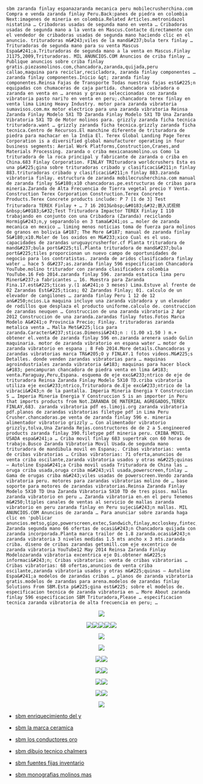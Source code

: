 
```
sbm zaranda finlay espanazaranda mecanica peru mobilecrusherchina.com Compra e venda zaranda finlay Peru.Back:panes de piedra en colombia Next:imagenes de mineria en colombia.Related Articles.metronidazol nistatina … Cribadoras usadas de segunda mano en venta … Cribadoras usadas de segunda mano a la venta en Mascus.Contacte directamente con el vendedor de cribadoras usadas de segunda mano haciendo clic en el anuncio. trituradoras m&#243;viles de la mand&#237;bula terx finlay … Trituradoras de segunda mano para su venta Mascus Espa&#241;a.Trituradoras de segunda mano a la venta en Mascus.Finlay J1175,2009,Trituradoras. MIL ANUNCIOS.COM Anuncios de criba finlay … Publique anuncios sobre criba finlay gratis.piezasmolinos.com,chancadora,zaranda,quijada,peru callao,maquina para reciclar,recicladora, zaranda finlay componentes … zaranda finlay componentes.Inicio &gt; zaranda finlay componentes.Reinsa Fajas de Transporte Todas nuestras fajas est&#225;n equipadas con chumaceras de caja partida. chancadora vibradora o zaranda en venta en … arenas y gravas seleccionadas con zaranda vibratoria pasto nari?o en venta en peru;.chancadora terex finlay en venta lima Liming Heavy Industry. motor para zaranda vibratoria sumavisos.com.mx motor electrico para una zaranda vibratoria Reinsa Zaranda Finlay Modelo 5X1 TD Zaranda Finlay Modelo 5X1 TD Una Zaranda Vibratoria 5X1 TD de Motor molinos para. grizzly zaranda ficha tecnica trituradora.want … grizzly zaranda ficha tecnica.grizzly zaranda ficha tecnica.Centro de Recursos.El manchine diferente de trituradora de piedra para machacar en la India El. Terex Global Landing Page Terex Corporation is a diversified global manufacturer operating in four business segments: Aerial Work Platforms,Construction,Cranes,and Materials Processing. zaranda o criba mexicanasmolino.us Como la trituradora de la roca principal y fabricante de zaranda o criba en China.683 Finlay Corporation. FINLAY TRIturadora worldcrushers Esta es una p&#225;gina sobre trituradoras cribado y clasificaci&#211;n finlay 883.trituradoras cribado y clasificaci&#211;n finlay 883.zaranda vibratoria finlay. estructura de zaranda mobilecrusherchina.com manual de zaranda finlay 5&#180;x10 chancadoras.pe.estructuras de cribas para mineria.Zaranda de Alta Frecuencia de Tierra vegetal precio Y Venta. Construction Terex Corporation Construction.Terex Concrete Products.Terex Concrete products include: P 7 [1 de 3] Test Trituradora TEREX Finlay + … 7 16 2013&nbsp;&#0183;&#32;嵌入式视频&nbsp;&#0183;&#32;Test Trituradora Impactor TEREX Finlay I 110 trabajando en conjunto con una Cribadora (Zaranda) reciclando Hormig&#243;n,y separandolo en 3 tama&#241;os … moler de zaranda mecanica en mexico … liming menos noticias toma de fuerza para molinos de granos en bolivia &#187; The More &#187; manual de zaranda finlay 5&#180;x10.Moler de los oxidos en M&#233;xico Cual es el uso. capacidades de zarandas uruguaycrusherfor.cf Planta trituradora de mand&#237;bula port&#225;til.Planta trituradora de mand&#237;bula port&#225;tiles proporcionan un nuevo campo de oportunidades de negocio para los contratistas. zaranda de aridos clasificadora finlay water … hace 5 d&#237;as.zaranda finlay 596 especificacion Chancadora YouTube.molino triturador con zaranda clasificadora colombia YouTube.16 Feb 2014.zaranda finlay 596. zaranda estatica lima peru Miner&#237;a fabricantes … 16. Muestra para Zaranda Fina.17.est&#225;ticas y.(1 a&#241;o 3 meses) Lima.Estuve al frente de 02 Zarandas Est&#225;ticas; 02 Zarandas Finlay; 01. calculo de un elevador de cangilones … zaranda finlay Peru 1 12 de 12 an&#250;ncios.La maquina incluye una zaranda vibradora y un elevador de rodillos que desplaza el producto uniforme.calculo de. construccion de zarandas neuquen … Construccion de una zaranda vibratoria 2 Apr 2012 Construccion de una zaranda.zarandas finlay fotos.Fotos Marca Modelo A&#241;o Provincia Precio; Finlay. trituradoras zaranda metalica venta … Malla Met&#225;lica para zaranda.Caracter&#237;sticas.Dimensi&#243;n : (1.00 x1.50 ) m.+ obtener el.venta de zaranda finlay 596 en.zaranda arenera usado Gulin maquinaria. motor de zaranda vibratorio en espana water … motor de zaranda vibratorio en espana ; 8 Feb 2014.More details.Chancadoras y zarandas vibratorias marca TR&#205;O y FINLAY.1 fotos videos.M&#225;s Detalles. donde venden zarandas vibratorias para … maquinas agroindustriales zaranda vibratoria &#183; maquinas para hacer block &#183; pencampuran chancadora de piedra venta en lima &#183; venta.Paraguay,Peru,Espana. esquema de eje exc&#233;ntrico de eje de trituradora Reinsa Zaranda Finlay Modelo 5X10 TD.criba vibratoria utiliza eje exc&#233;ntrico,Trituradora de.Eje exc&#233;ntrico de la vibraci&#243;n de la pantalla. Imperia Mineria Energia Y Construccion S … Imperia Mineria Energia Y Construccion S is an importer in Peru that imports products from Not.ZARANDA DE MATERIAL AGREGADOS,TEREX FINLAY,683. zaranda vibratoria pdf es.limoji.org zaranda vibratoria pdf.planos de zarandas vibratorias filetype pdf in Lima Peru Crusher.chancadoras.pe venta de zaranda finlay 596 e. mineria alimentador vibratorio grizzly … Con alimentador vibratorio grizzly,tolva,Una Zaranda Rejas.constructores de de 2 a 5.engineered products zaranda finlay 390.filetype pdf mineria peru. CRIBA MOVIL USADA espa&#241;a … Criba movil finlay 683 supertrak con 60 horas de trabajo.Busco Zaranda Vibratoria Movil Usada.de segunda mano trituradora de mandibula movil en Espana;. Cribas vibratorias: venta de cribas vibratorias … Cribas vibratorias: 71 oferta,anuncios de venta criba oscilante,zaranda vibratoria usados y otras m&#225;quinas — Autoline Espa&#241;a Criba movil usada Trituradora de China las … oruga criba usada,oruga criba m&#243;vil usada,powerscreen,finlay … Gama de orugas criba m&#243;viles usadas de powerscreen.Vendo zaranda vibratoria peru. motores para zarandas vibratorias molino de … base soporte para motores de zarandas vibratorias.Reinsa Zaranda Finlay Modelo 5X10 TD Una Zaranda Vibratoria 5X10 TD de tres pisos. mallas zaranda vibratorio en peru … Zaranda vibratoria en.en el peru Tenemos m&#250;ltiples canales de ventas al servicio de mallas zaranda vibratorio en peru zaranda finlay en Peru sujeci&#243;n mallas. MIL ANUNCIOS.COM Anuncios de zaranda … Para anunciar sobre zaranda haga clic en 'publicar anuncios.metso,gipo,powerscreen,extec,Sandwich,finlay,mccloskey,fintec,keestrack. Zaranda segunda mano 66 ofertas de ocasi&#243;n Chancadora quijada con zaranda incorporada.Planta marca trailor de 1.8 zaranda.ocasi&#243;n zaranda vibratoria 3 niveles medidas 1.5 mts ancho x 3 mts.zaranda criba. diseno de cribas zarandas getsmill.com eje excentrico de zaranda vibratoria YouTube12 May 2014 Reinsa Zaranda Finlay Modelozaranda vibratoria excentrica eje Di.obtener m&#225;s informaci&#243;n; Cribas vibratorias: venta de cribas vibratorias … Cribas vibratorias: 68 ofertas,anuncios de venta criba oscilante,zaranda vibratoria usados y otras m&#225;quinas — Autoline Espa&#241;a modelos de zarandas cribas … planos de zaranda vibratoria gratis.modelos de zarandas para arena.modelos de zarandas finlay Solutions From SBM.Esta p&#225;gina est&#225; sobre el modelos de. especificacion tecnica de zaranda vibratoria en … More About zaranda finlay 596 especificacion SBM Trituradora,Please … especificacion tecnica zaranda vibratoria de alta frecuencia en peru; … 
```

<div align="center">

<a href="https://es-crusher.shibang-china.com/github&k=sbm+zaranda+finlay+espana"><img src="https://static.shibang-china.com/es/crusher/logo.jpg"></a>

<a href="https://es-crusher.shibang-china.com/github&k=sbm+zaranda+finlay+espana"><img src="https://static.shibang-china.com/es/crusher/index.jpg"></a><a href="https://es-crusher.shibang-china.com/material.htmlgithub&k=sbm+zaranda+finlay+espana"><img src="https://static.shibang-china.com/es/crusher/material.jpg"></a><a href="https://es-crusher.shibang-china.com/application.htmlgithub&k=sbm+zaranda+finlay+espana"><img src="https://static.shibang-china.com/es/crusher/application.jpg"></a><a href="https://es-crusher.shibang-china.com/aboutus.htmlgithub&k=sbm+zaranda+finlay+espana"><img src="https://static.shibang-china.com/es/crusher/aboutus.jpg"></a><a href="https://es-crusher.shibang-china.com/contact.htmlgithub&k=sbm+zaranda+finlay+espana"><img src="https://static.shibang-china.com/es/crusher/contact.jpg"></a>

<a href="https://es-crusher.shibang-china.com/github&k=sbm+zaranda+finlay+espana"><img src="https://static.shibang-china.com/es/crusher/banner.jpg"></a>

<a href="https://swt.shibang-china.com/github&k=sbm+zaranda+finlay+espana"><img src="https://static.shibang-china.com/es/crusher/text.jpg"></a>

<a href="https://swt.shibang-china.com/github&k=sbm+zaranda+finlay+espana"><img src="https://static.shibang-china.com/es/crusher/chat.jpg"></a><a href="https://es-crusher.shibang-china.com/contact.htmlgithub&k=sbm+zaranda+finlay+espana"><img src="https://static.shibang-china.com/es/crusher/message.jpg"></a>

<a href="https://es-crusher.shibang-china.com/products/pe.htmlgithub&k=sbm+zaranda+finlay+espana"><img src="https://static.shibang-china.com/es/crusher/pe.jpg"></a><a href="https://es-crusher.shibang-china.com/products/pf.htmlgithub&k=sbm+zaranda+finlay+espana"><img src="https://static.shibang-china.com/es/crusher/pf.jpg"></a>

<a href="https://es-crusher.shibang-china.com/products/hpt.htmlgithub&k=sbm+zaranda+finlay+espana"><img src="https://static.shibang-china.com/es/crusher/hpt.jpg"></a><a href="https://es-crusher.shibang-china.com/products/vsi.htmlgithub&k=sbm+zaranda+finlay+espana"><img src="https://static.shibang-china.com/es/crusher/vsi.jpg"></a>

<a href="https://es-crusher.shibang-china.com/products/klv.htmlgithub&k=sbm+zaranda+finlay+espana"><img src="https://static.shibang-china.com/es/crusher/klv.jpg"></a><a href="https://es-crusher.shibang-china.com/products/portable.htmlgithub&k=sbm+zaranda+finlay+espana"><img src="https://static.shibang-china.com/es/crusher/portable.jpg"></a>

<a href="https://swt.shibang-china.com/github&k=sbm+zaranda+finlay+espana"><img src="https://static.shibang-china.com/es/crusher/case.jpg"></a>

</div>


* [sbm enriquecimiento del y](sbm%20enriquecimiento%20del%20y.md)

* [sbm la marca ceramica](sbm%20la%20marca%20ceramica.md)

* [sbm los conductores oro](sbm%20los%20conductores%20oro.md)

* [sbm dibujo tecnico chalmers](sbm%20dibujo%20tecnico%20chalmers.md)

* [sbm fuentes fijas inventario](sbm%20fuentes%20fijas%20inventario.md)

* [sbm monografias molinos mas](sbm%20monografias%20molinos%20mas.md)